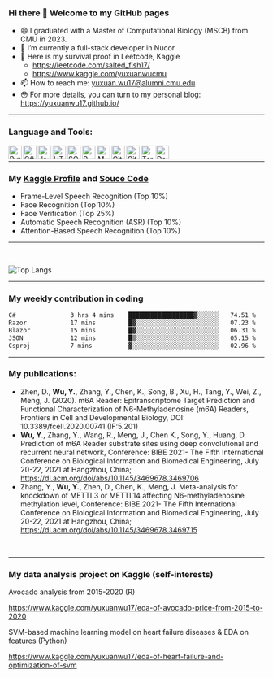 ### Hi there 👋 Welcome to my GitHub pages

<!--
**yuxuanwu17/yuxuanwu17** is a ✨ _special_ ✨ repository because its `README.md` (this file) appears on your GitHub profile.
Here are some ideas to get you started:
-->
- 😄 I graduated with a Master of Computational Biology (MSCB) from CMU in 2023.
- 🌱 I’m currently a full-stack developer in Nucor 
- 👯 Here is my survival proof in Leetcode, Kaggle
  -  https://leetcode.com/salted_fish17/
  -  https://www.kaggle.com/yuxuanwucmu
- 📫 How to reach me: yuxuan.wu17@alumni.cmu.edu
- 😳 For more details, you can turn to my personal blog: https://yuxuanwu17.github.io/

---
### Language and Tools:
<img align="left" alt="Python" width="26px" src="https://cdn.jsdelivr.net/gh/yuxuanwu17/image-hosting@master/icons/python.45u9n6xopra0.png" /> 
<img align="left" alt="C#" width="26px" src="https://cdn.jsdelivr.net/gh/imgstore/typora/20210618212347.png" />
<img align="left" alt="Java" width="26px" src="https://cdn.jsdelivr.net/gh/yuxuanwu17/image-hosting@master/icons/java.2408csyj837k.png" />
<img align="left" alt="HTML+CSS+JS" width="26px" src="https://cdn.jsdelivr.net/gh/imgstore/typora/20210618212832.png" />
<img align="left" alt="SQL" width="26px" src="https://cdn.jsdelivr.net/gh/yuxuanwu17/image-hosting@master/icons/sql.4gl18ptl8lc0.png" />
<img align="left" alt="R" width="26px" src="https://cdn.jsdelivr.net/gh/yuxuanwu17/image-hosting@master/icons/r.2rpte965qn00.png" />
<img align="left" alt="MATLAB" width="26px" src="https://cdn.jsdelivr.net/gh/yuxuanwu17/image-hosting@master/icons/H8fc926edeb8f41e1a12d1b02a355cbd1j.6pl8qtiekjc0.jpg" />
<img align="left" alt="Git" width="26px" src="https://cdn.jsdelivr.net/gh/yuxuanwu17/image-hosting@master/icons/git.9kfy3htl8js.png" />
<img align="left" alt="GitHub" width="26px" src="https://cdn.jsdelivr.net/gh/yuxuanwu17/image-hosting@master/icons/github.1ei5j8acpwlc.png" />
<img align="left" alt="Terminal" width="26px" src="https://cdn.jsdelivr.net/gh/yuxuanwu17/image-hosting@master/icons/terminal.7r5t3jimm20.png" />
<img align="left" alt="Docker" width="26px" src="https://cdn.jsdelivr.net/gh/imgstore/typora/20210618213401.png" />
<br />


---
### My [Kaggle Profile](https://www.kaggle.com/yuxuanwucmu) and [Souce Code](https://github.com/yuxuanwu17/Kaggle_Competition)


- Frame-Level Speech Recognition (Top 10%)
- Face Recognition (Top 10%)
- Face Verification (Top 25%)
- Automatic Speech Recognition (ASR) (Top 10%)
- Attention-Based Speech Recognition (Top 10%)

---

<br />

![Top Langs](https://github-readme-stats.vercel.app/api/top-langs/?username=yuxuanwu17&hide=HTML,CSS,postscript,R,jupyter%20notebook,Matlab,bash,shell&layout=compact)


---

### My weekly contribution in coding
<!--START_SECTION:waka-->

```txt
C#               3 hrs 4 mins    ██████████████████▓░░░░░░   74.51 %
Razor            17 mins         █▓░░░░░░░░░░░░░░░░░░░░░░░   07.23 %
Blazor           15 mins         █▓░░░░░░░░░░░░░░░░░░░░░░░   06.31 %
JSON             12 mins         █▒░░░░░░░░░░░░░░░░░░░░░░░   05.15 %
Csproj           7 mins          ▓░░░░░░░░░░░░░░░░░░░░░░░░   02.96 %
```

<!--END_SECTION:waka-->

---


### My publications:

- Zhen, D., **Wu, Y.**, Zhang, Y., Chen, K., Song, B., Xu, H., Tang, Y., Wei, Z., Meng, J. (2020). m6A Reader: Epitranscriptome Target Prediction and Functional Characterization of N6-Methyladenosine (m6A) Readers, Frontiers in Cell and Developmental Biology, DOI: 10.3389/fcell.2020.00741 (IF:5.201)
- **Wu, Y.**, Zhang, Y., Wang, R., Meng, J., Chen K., Song, Y., Huang, D. Prediction of m6A Reader substrate sites using deep convolutional and recurrent neural network, Conference: BIBE 2021- The Fifth International Conference on Biological Information and Biomedical Engineering, July 20-22, 2021 at Hangzhou, China; https://dl.acm.org/doi/abs/10.1145/3469678.3469706
- Zhang, Y., **Wu, Y.**, Zhen, D., Chen, K., Meng, J. Meta-analysis for knockdown of METTL3 or METTL14 affecting N6-methyladenosine methylation level, Conference: BIBE 2021- The Fifth International Conference on Biological Information and Biomedical Engineering, July 20-22, 2021 at Hangzhou, China; https://dl.acm.org/doi/abs/10.1145/3469678.3469715

<br />

---

### My data analysis project on Kaggle (self-interests)

Avocado analysis from 2015-2020 (R)

https://www.kaggle.com/yuxuanwu17/eda-of-avocado-price-from-2015-to-2020

SVM-based machine learning model on heart failure diseases & EDA on features (Python)

https://www.kaggle.com/yuxuanwu17/eda-of-heart-failure-and-optimization-of-svm

